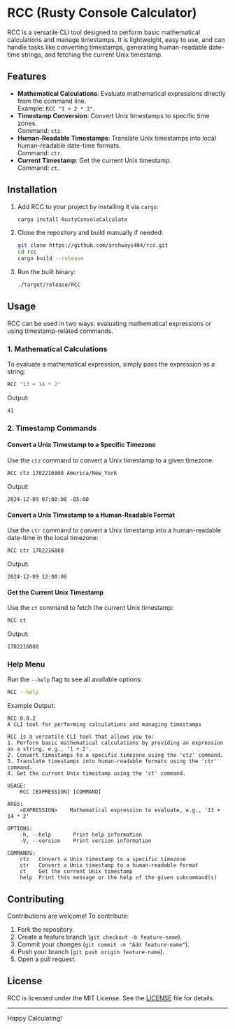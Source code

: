 
# RCC (Rusty Console Calculator)

RCC is a versatile CLI tool designed to perform basic mathematical calculations and manage timestamps. It is lightweight, easy to use, and can handle tasks like converting timestamps, generating human-readable date-time strings, and fetching the current Unix timestamp.

## Features

- **Mathematical Calculations**: Evaluate mathematical expressions directly from the command line.  
  Example: `RCC "1 + 2 * 3"`.
- **Timestamp Conversion**: Convert Unix timestamps to specific time zones.  
  Command: `ctz`.
- **Human-Readable Timestamps**: Translate Unix timestamps into local human-readable date-time formats.  
  Command: `ctr`.
- **Current Timestamp**: Get the current Unix timestamp.  
  Command: `ct`.

## Installation

1. Add RCC to your project by installing it via `cargo`:

   ```bash
   cargo install RustyConsoleCalculate
   ```

2. Clone the repository and build manually if needed:

   ```bash
   git clone https://github.com/archways404/rcc.git
   cd rcc
   cargo build --release
   ```

3. Run the built binary:

   ```bash
   ./target/release/RCC
   ```

## Usage

RCC can be used in two ways: evaluating mathematical expressions or using timestamp-related commands.

### 1. Mathematical Calculations

To evaluate a mathematical expression, simply pass the expression as a string:

```bash
RCC "13 + 14 * 2"
```

Output:

```
41
```

### 2. Timestamp Commands

#### Convert a Unix Timestamp to a Specific Timezone

Use the `ctz` command to convert a Unix timestamp to a given timezone:

```bash
RCC ctz 1702216800 America/New_York
```

Output:

```
2024-12-09 07:00:00 -05:00
```

#### Convert a Unix Timestamp to a Human-Readable Format

Use the `ctr` command to convert a Unix timestamp into a human-readable date-time in the local timezone:

```bash
RCC ctr 1702216800
```

Output:

```
2024-12-09 12:00:00
```

#### Get the Current Unix Timestamp

Use the `ct` command to fetch the current Unix timestamp:

```bash
RCC ct
```

Output:

```
1702216800
```

### Help Menu

Run the `--help` flag to see all available options:

```bash
RCC --help
```

Example Output:

```
RCC 0.0.2
A CLI tool for performing calculations and managing timestamps

RCC is a versatile CLI tool that allows you to:
1. Perform basic mathematical calculations by providing an expression as a string, e.g., '1 + 2'.
2. Convert timestamps to a specific timezone using the 'ctz' command.
3. Translate timestamps into human-readable formats using the 'ctr' command.
4. Get the current Unix timestamp using the 'ct' command.

USAGE:
    RCC [EXPRESSION] [COMMAND]

ARGS:
    <EXPRESSION>    Mathematical expression to evaluate, e.g., '13 + 14 * 2'

OPTIONS:
    -h, --help       Print help information
    -V, --version    Print version information

COMMANDS:
    ctz   Convert a Unix timestamp to a specific timezone
    ctr   Convert a Unix timestamp to a human-readable format
    ct    Get the current Unix timestamp
    help  Print this message or the help of the given subcommand(s)
```

## Contributing

Contributions are welcome! To contribute:

1. Fork the repository.
2. Create a feature branch (`git checkout -b feature-name`).
3. Commit your changes (`git commit -m "Add feature-name"`).
4. Push your branch (`git push origin feature-name`).
5. Open a pull request.

## License

RCC is licensed under the MIT License. See the [LICENSE](LICENSE.md) file for details.

---

Happy Calculating!
